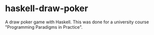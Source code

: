 # haskell-draw-poker
A draw poker game with Haskell. This was done for a university course "Programming Paradigms in Practice".